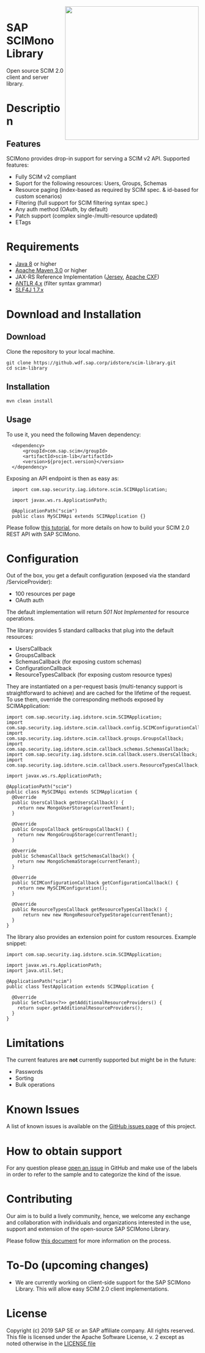 <img align="right" width=350 src="https://upload.wikimedia.org/wikipedia/commons/thumb/e/ef/Emojione_1F458.svg/256px-Emojione_1F458.svg.png">

# SAP SCIMono Library
Open source SCIM 2.0 client and server library.

# Description
## Features

SCIMono provides drop-in support for serving a SCIM v2 API. Supported features:

  * Fully SCIM v2 compliant
  * Suport for the following resources: Users, Groups, Schemas
  * Resource paging (index-based as required by SCIM spec. & id-based for custom scenarios)
  * Filtering (full support for SCIM filtering syntax spec.)
  * Any auth method (OAuth, by default)
  * Patch support (complex single-/multi-resource updated)
  * ETags
 
# Requirements

 * [Java 8](https://www.oracle.com/technetwork/java/javase/downloads/jdk8-downloads-2133151.html) or higher
 * [Apache Maven 3.0](https://maven.apache.org) or higher
 * JAX-RS Reference Implementation ([Jersey](https://jersey.github.io), [Apache CXF](http://cxf.apache.org))
 * [ANTLR 4.x](https://www.antlr.org) (filter syntax grammar)
 * [SLF4J 1.7.x](https://www.slf4j.org)
 
# Download and Installation
## Download
  Clone the repository to your local machine.
  ```text
  git clone https://github.wdf.sap.corp/idstore/scim-library.git
  cd scim-library
```

## Installation
```text
mvn clean install
```
## Usage

  To use it, you need the following Maven dependency:
  ```
    <dependency>
        <groupId>com.sap.scim</groupId>
        <artifactId>scim-lib</artifactId>
        <version>${project.version}</version>
    </dependency>
  ```
    
  Exposing an API endpoint is then as easy as:
    
  ```
    import com.sap.security.iag.idstore.scim.SCIMApplication;
    
    import javax.ws.rs.ApplicationPath;
    
    @ApplicationPath("scim")
    public class MySCIMApi extends SCIMApplication {}
  ```

  Please follow [this tutorial](https://github.wdf.sap.corp/idstore/scim-library-demo), for more details on how to 
  build your SCIM 2.0 REST API with SAP SCIMono.  

# Configuration

Out of the box, you get a default configuration (exposed via the standard /ServiceProvider):

  * 100 resources per page
  * OAuth auth

The default implementation will return *501 Not Implemented* for resource operations.

The library provides 5 standard callbacks that plug into the default resources:

  * UsersCallback
  * GroupsCallback
  * SchemasCallback (for exposing custom schemas)
  * ConfigurationCallback
  * ResourceTypesCallback (for exposing custom resource types)

They are instantiated on a per-request basis (multi-tenancy support is straightforward to achieve) and are cached for the lifetime of the request. To use them, override the corresponding methods exposed by SCIMApplication:

```
import com.sap.security.iag.idstore.scim.SCIMApplication;
import com.sap.security.iag.idstore.scim.callback.config.SCIMConfigurationCallback;
import com.sap.security.iag.idstore.scim.callback.groups.GroupsCallback;
import com.sap.security.iag.idstore.scim.callback.schemas.SchemasCallback;
import com.sap.security.iag.idstore.scim.callback.users.UsersCallback;
import com.sap.security.iag.idstore.scim.callback.users.ResourceTypesCallback;

import javax.ws.rs.ApplicationPath;

@ApplicationPath("scim")
public class MySCIMApi extends SCIMApplication {
  @Override
  public UsersCallback getUsersCallback() {
    return new MongoUserStorage(currentTenant);
  }

  @Override
  public GroupsCallback getGroupsCallback() {
    return new MongoGroupStorage(currentTenant);
  }

  @Override
  public SchemasCallback getSchemasCallback() {
    return new MongoSchemaStorage(currentTenant);
  }

  @Override
  public SCIMConfigurationCallback getConfigurationCallback() {
    return new MySCIMConfiguration();
  }

  @Override
  public ResourceTypesCallback getResourceTypesCallback() {
      return new new MongoResourceTypeStorage(currentTenant);
  }
}
```

The library also provides an extension point for custom resources. Example snippet:
```
import com.sap.security.iag.idstore.scim.SCIMApplication;

import javax.ws.rs.ApplicationPath;
import java.util.Set;

@ApplicationPath("scim")
public class TestApplication extends SCIMApplication {

  @Override
  public Set<Class<?>> getAdditionalResourceProviders() {
    return super.getAdditionalResourceProviders();
  }
}
```


# Limitations
The current features are **not** currently supported but might be in the future:
  * Passwords
  * Sorting
  * Bulk operations
  
# Known Issues

A list of known issues is available on the [GitHub issues page](https://github.wdf.sap.corp/idstore/scim-library/issues) of this project.

# How to obtain support

For any question please [open an issue](https://github.wdf.sap.corp/idstore/scim-library/issues/new) in GitHub and make 
use of the labels in order to refer to the sample and to categorize the kind of the issue.

# Contributing

Our aim is to build a lively community, hence, we welcome any exchange and collaboration with individuals and organizations interested in the use, support and extension of the open-source SAP SCIMono Library.

Please follow [this document](/CONTRIBUTING.md) for more information on the process.

# To-Do (upcoming changes)

*  We are currently working on client-side support for the SAP SCIMono Library.  This will allow easy SCIM 2.0 client implementations.

# License
Copyright (c) 2019 SAP SE or an SAP affiliate company. All rights reserved. This file is licensed under the Apache Software License, v. 2 except as noted otherwise in the [LICENSE file](/LICENSE.txt)
